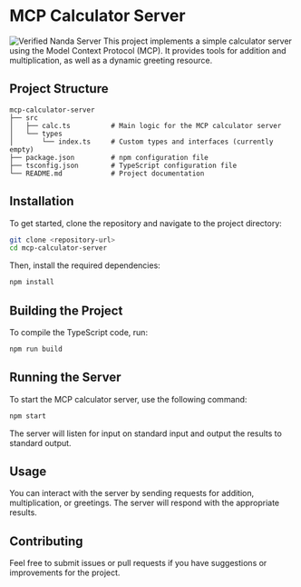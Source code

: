 # MCP Calculator Server

<img src="http://nanda-registry.com/api/v1/verification/badge/9b41b9d1-a1e7-4144-88b8-9062e9f5a7dc/" alt="Verified Nanda Server" />
This project implements a simple calculator server using the Model Context Protocol (MCP). It provides tools for addition and multiplication, as well as a dynamic greeting resource.

## Project Structure

```
mcp-calculator-server
├── src
│   ├── calc.ts          # Main logic for the MCP calculator server
│   └── types
│       └── index.ts     # Custom types and interfaces (currently empty)
├── package.json         # npm configuration file
├── tsconfig.json        # TypeScript configuration file
└── README.md            # Project documentation
```

## Installation

To get started, clone the repository and navigate to the project directory:

```bash
git clone <repository-url>
cd mcp-calculator-server
```

Then, install the required dependencies:

```bash
npm install
```

## Building the Project

To compile the TypeScript code, run:

```bash
npm run build
```

## Running the Server

To start the MCP calculator server, use the following command:

```bash
npm start
```

The server will listen for input on standard input and output the results to standard output.

## Usage

You can interact with the server by sending requests for addition, multiplication, or greetings. The server will respond with the appropriate results.

## Contributing

Feel free to submit issues or pull requests if you have suggestions or improvements for the project.
